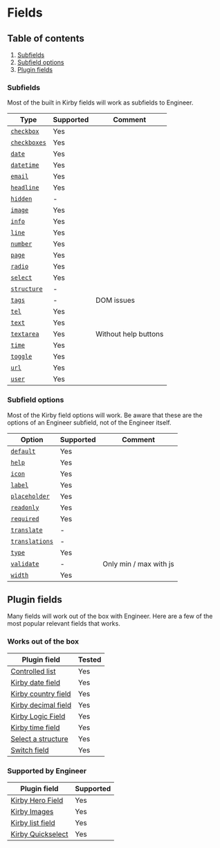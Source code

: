 # Fields

## Table of contents

1. [Subfields](#subfields)
1. [Subfield options](#subfields)
1. [Plugin fields](#plugin-fields)

### Subfields

Most of the built in Kirby fields will work as subfields to Engineer.

| Type                                                                         | Supported | Comment
| ---------------------------------------------------------------------------- | --------- | -------
| [`checkbox`](https://getkirby.com/docs/cheatsheet/panel-fields/checkbox)     | Yes       |&nbsp;
| [`checkboxes`](https://getkirby.com/docs/cheatsheet/panel-fields/checkboxes) | Yes       |&nbsp;
| [`date`](https://getkirby.com/docs/cheatsheet/panel-fields/date)             | Yes       |&nbsp; 
| [`datetime`](https://getkirby.com/docs/cheatsheet/panel-fields/datetime)     | Yes       |&nbsp;
| [`email`](https://getkirby.com/docs/cheatsheet/panel-fields/email)           | Yes       |&nbsp;
| [`headline`](https://getkirby.com/docs/cheatsheet/panel-fields/headline)     | Yes       |&nbsp;
| [`hidden`](https://getkirby.com/docs/cheatsheet/panel-fields/hidden)         | -         |&nbsp;
| [`image`](https://getkirby.com/docs/cheatsheet/panel-fields/image)           | Yes       |&nbsp;
| [`info`](https://getkirby.com/docs/cheatsheet/panel-fields/info)             | Yes       |&nbsp;
| [`line`](https://getkirby.com/docs/cheatsheet/panel-fields/line)             | Yes       |&nbsp;
| [`number`](https://getkirby.com/docs/cheatsheet/panel-fields/number)         | Yes       |&nbsp;
| [`page`](https://getkirby.com/docs/cheatsheet/panel-fields/page)             | Yes       |&nbsp;
| [`radio`](https://getkirby.com/docs/cheatsheet/panel-fields/radiobuttons)    | Yes       |&nbsp;
| [`select`](https://getkirby.com/docs/cheatsheet/panel-fields/select)         | Yes       |&nbsp;
| [`structure`](https://getkirby.com/docs/cheatsheet/panel-fields/structure)   | -         |&nbsp;
| [`tags`](https://getkirby.com/docs/cheatsheet/panel-fields/tags)             | -         | DOM issues
| [`tel`](https://getkirby.com/docs/cheatsheet/panel-fields/tel)               | Yes       |&nbsp;
| [`text`](https://getkirby.com/docs/cheatsheet/panel-fields/text)             | Yes       |&nbsp;
| [`textarea`](https://getkirby.com/docs/cheatsheet/panel-fields/textarea)     | Yes       | Without help buttons
| [`time`](https://getkirby.com/docs/cheatsheet/panel-fields/time)             | Yes       |&nbsp;
| [`toggle`](https://getkirby.com/docs/cheatsheet/panel-fields/toggle)         | Yes       |&nbsp;
| [`url`](https://getkirby.com/docs/cheatsheet/panel-fields/url)               | Yes       |&nbsp;
| [`user`](https://getkirby.com/docs/cheatsheet/panel-fields/user)             | Yes       |&nbsp;

### Subfield options

Most of the Kirby field options will work. Be aware that these are the options of an Engineer subfield, not of the Engineer itself.

| Option                                                                                                              | Supported | Comment
| ------------------------------------------------------------------------------------------------------------------- | --------- | --------
| [`default`](https://getkirby.com/docs/panel/blueprints/form-fields#default-values)                                  | Yes       |&nbsp;
| [`help`](https://getkirby.com/docs/panel/blueprints/form-fields#field-instructions)                                 | Yes       |&nbsp;
| [`icon`](https://getkirby.com/docs/panel/blueprints/form-fields#custom-icons)                                       | Yes       |&nbsp;
| [`label`](https://getkirby.com/docs/panel/blueprints/form-fields)                                                   | Yes       |&nbsp;
| [`placeholder`](https://getkirby.com/docs/panel/blueprints/form-fields#placeholders)                                | Yes       |&nbsp;
| [`readonly`](https://getkirby.com/docs/panel/blueprints/form-fields#readonly-fields)                                | Yes       |&nbsp;
| [`required`](https://getkirby.com/docs/panel/blueprints/form-fields#required-fields)                                | Yes       |&nbsp;
| [`translate`](https://getkirby.com/docs/panel/blueprints/form-fields#prevent-field-values-in-non-default-languages) | -         |&nbsp;
| [`translations`](https://getkirby.com/docs/panel/blueprints/form-fields#translating-form-fields)                    | -         |&nbsp;
| [`type`](https://getkirby.com/docs/panel/blueprints/form-fields)                                                    | Yes       |&nbsp;
| [`validate`](https://getkirby.com/docs/panel/blueprints/form-fields#validation)                                     | -         | Only min / max with js
| [`width`](https://getkirby.com/docs/panel/blueprints/form-fields#creating-grids)                                    | Yes       | &nbsp;

## Plugin fields

Many fields will work out of the box with Engineer. Here are a few of the most popular relevant fields that works.

### Works out of the box
  
| Plugin field                                                            | Tested
| ----------------------------------------------------------------------- | -----------
| [Controlled list](https://github.com/rasteiner/controlledlist)          | Yes
| [Kirby date field](https://github.com/iksi/KirbyDateField)              | Yes
| [Kirby country field](https://github.com/iksi/KirbyCountryField)        | Yes
| [Kirby decimal field](https://github.com/iksi/KirbyDecimalField)        | Yes
| [Kirby Logic Field](https://github.com/jenstornell/kirby-logic-field)   | Yes
| [Kirby time field](https://github.com/iksi/KirbyTimeField)              | Yes
| [Select a structure](https://github.com/CalebGrove/select-a-structure)  | Yes
| [Switch field](https://github.com/distantnative/field-switch)           | Yes

### Supported by Engineer

| Plugin field                                                            | Supported
| ----------------------------------------------------------------------- | -----------
| [Kirby Hero Field](https://github.com/jenstornell/kirby-hero-field)     | Yes
| [Kirby Images](https://github.com/medienbaecker/kirby-images)           | Yes
| [Kirby list field](https://github.com/TimOetting/kirby-list-field)      | Yes
| [Kirby Quickselect](https://github.com/medienbaecker/kirby-quickselect) | Yes